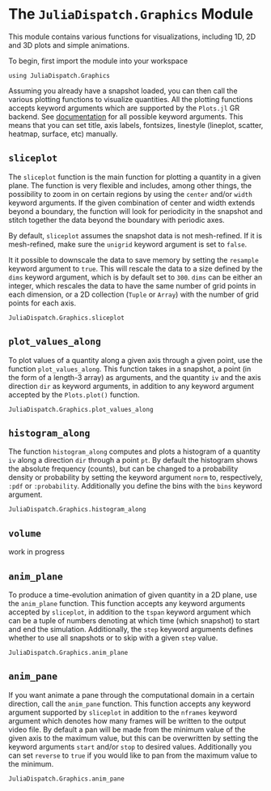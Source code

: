 # The `JuliaDispatch.Graphics` Module

This module contains various functions for visualizations, including 1D, 2D and 3D plots and simple animations.

To begin, first import the module into your workspace 

```@repl
using JuliaDispatch.Graphics
```

Assuming you already have a snapshot loaded, you can then call the various plotting functions to visualize quantities. All the plotting functions accepts keyword arguments which are supported by the `Plots.jl` GR backend. See [documentation](http://docs.juliaplots.org/latest/generated/gr/) for all possible keyword arguments. This means that you can set title, axis labels, fontsizes, linestyle (lineplot, scatter, heatmap, surface, etc) manually. 

## `sliceplot`

The `sliceplot` function is the main function for plotting a quantity in a given plane. The function is very flexible and includes, among other things, the possibility to zoom in on certain regions by using the `center` and/or `width` keyword arguments. If the given combination of center and width extends beyond a boundary, the function will look for periodicity in the snapshot and stitch together the data beyond the boundary with periodic axes.

By default, `sliceplot` assumes the snapshot data is not mesh-refined. If it is mesh-refined, make sure the `unigrid` keyword argument is set to `false`.

It it possible to downscale the data to save memory by setting the `resample` keyword argument to `true`. This will rescale the data to a size defined by the `dims` keyword argument, which is by default set to `300`. `dims` can be either an integer, which rescales the data to have the same number of grid points in each dimension, or a 2D collection (`Tuple` or `Array`) with the number of grid points for each axis.  

```@docs
JuliaDispatch.Graphics.sliceplot
```

## `plot_values_along`

To plot values of a quantity along a given axis through a given point, use the function `plot_values_along`. This function takes in a snapshot, a point (in the form of a length-3 array) as arguments, and the quantity `iv` and the axis direction `dir` as keyword arguments, in addition to any keyword argument accepted by the `Plots.plot()` function.

```@docs
JuliaDispatch.Graphics.plot_values_along
```

## `histogram_along`

The function `histogram_along` computes and plots a histogram of a quantity `iv` along a direction `dir` through a point `pt`. By default the histogram shows the absolute frequency (counts), but can be changed to a probability density or probability by setting the keyword argument `norm` to, respectively, `:pdf` or `:probability`. Additionally you define the bins with the `bins` keyword argument. 

```@docs
JuliaDispatch.Graphics.histogram_along
```

## `volume`

work in progress

## `anim_plane`

To produce a time-evolution animation of given quantity in a 2D plane, use the `anim_plane` function. This function accepts any keyword arguments accepted by `sliceplot`, in addition to the `tspan` keyword argument which can be a tuple of numbers denoting at which time (which snapshot) to start and end the simulation. Additionally, the `step` keyword arguments defines whether to use all snapshots or to skip with a given `step` value.

```@docs
JuliaDispatch.Graphics.anim_plane
```

## `anim_pane`

If you want animate a pane through the computational domain in a certain direction, call the `anim_pane` function. This function accepts any keyword argument supported by `sliceplot` in addition to the `nframes` keyword argument which denotes how many frames will be written to the output video file. By default a pan will be made from the minimum value of the given axis to the maximum value, but this can be overwritten by setting the keyword arguments `start` and/or `stop` to desired values. Additionally you can set `reverse` to `true` if you would like to pan from the maximum value to the minimum. 

```@docs
JuliaDispatch.Graphics.anim_pane
```